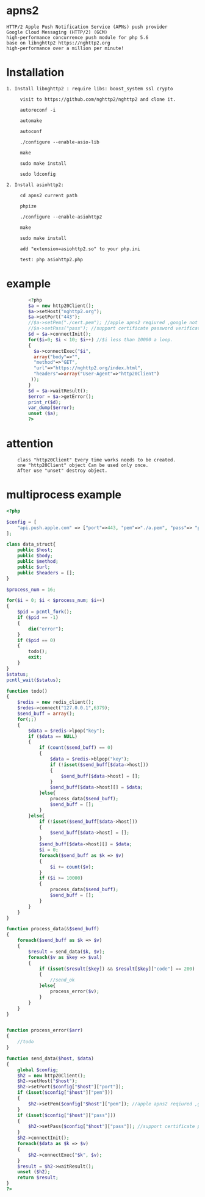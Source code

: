 
# apns2

	HTTP/2 Apple Push Notification Service (APNs) push provider  
	Google Cloud Messaging (HTTP/2) (GCM)
	high-performance concurrence push module for php 5.6 
	base on libnghttp2 https://nghttp2.org  
	high-performance over a million per minute!

# Installation

	1. Install libnghttp2 : require libs: boost_system ssl crypto

		 visit to https://github.com/nghttp2/nghttp2 and clone it.

		 autoreconf -i

		 automake

		 autoconf

		 ./configure --enable-asio-lib

		 make

		 sudo make install

		 sudo ldconfig

	2. Install asiohttp2:

		 cd apns2 current path

		 phpize

		 ./configure --enable-asiohttp2

		 make

		 sudo make install
	
		 add "extension=asiohttp2.so" to your php.ini

		 test: php asiohttp2.php 

			
# example
```php
		<?php
		$a = new http20Client(); 
		$a->setHost("nghttp2.org"); 
		$a->setPort("443");
		//$a->setPem("./cert.pem"); //apple apns2 reqiured ,google not reqiured
		//$a->setPass("pass"); //support certificate password verification for apple
		$d = $a->connectInit();
		for($i=0; $i < 10; $i++) //$i less than 10000 a loop.
		{
		  $a->connectExec("$i",
		  array("body"=>"",
		  "method"=>"GET",
		  "url"=>"https://nghttp2.org/index.html",
		  "headers"=>array("User-Agent"=>"http20Client")
		 ));
		}
		$d = $a->waitResult();
		$error = $a->getError();
		print_r($d); 
		var_dump($error);
		unset ($a);
		?>
```

# attention

		class "http20Client" Every time works needs to be created. 
		one "http20Client" object Can be used only once. 
		After use "unset" destroy object.
		

# multiprocess example


```php
<?php

$config = [
	"api.push.apple.com" => ["port"=>443, "pem"=>"./a.pem", "pass"=> "pass"]
];

class data_struct{
	public $host;
	public $body;
	public $method;
	public $url;
	public $headers = [];
}

$process_num = 16;

for($i = 0; $i < $process_num; $i++)
{
	$pid = pcntl_fork();
	if ($pid == -1)
	{
		die("error");
	}
	if ($pid == 0)
	{
		todo();
		exit;	
	}
}
$status;
pcntl_wait($status);

function todo()
{
	$redis = new redis_client();
	$redes->connect("127.0.0.1",6379);
	$send_buff = array();
	for(;;)
	{
		$data = $redis->lpop("key");
		if ($data == NULL)
		{
			if (count($send_buff) == 0)
			{
				$data = $redis->blpop("key");
				if (!isset($send_buff[$data->host]))
				{
					$send_buff[$data->host] = [];
				}
				$send_buff[$data->host][] = $data;
			}else{
				process_data($send_buff);
				$send_buff = [];
			}
		}else{
			if (!isset($send_buff[$data->host]))
			{
				$send_buff[$data->host] = [];
			}
			$send_buff[$data->host][] = $data;
			$i = 0;
			foreach($send_buff as $k => $v)
			{
				$i += count($v);	
			}
			if ($i >= 10000)
			{
				process_data($send_buff);
				$send_buff = [];
			}
		}
	}
}

function process_data(&$send_buff)
{
	foreach($send_buff as $k => $v)
	{        
		$result = send_data($k, $v);
		foreach($v as $key => $val)
		{
			if (isset($result[$key]) && $result[$key]["code"] == 200)
			{   
				//send_ok       
			}else{
				process_error($v);
			}
		}
	}
}


function process_error($arr)
{
	//todo
}

function send_data($host, $data)
{
	global $config;
	$h2 = new http20Client(); 
	$h2->setHost("$host"); 
	$h2->setPort($config["$host"]["port"]);
	if (isset($config["$host"]["pem"]))
	{
		$h2->setPem($config["$host"]["pem"]); //apple apns2 reqiured ,google not reqiured
	}
	if (isset($config["$host"]["pass"]))
	{
		$h2->setPass($config["$host"]["pass"]); //support certificate password verification for apple
	}
	$h2->connectInit();
	foreach($data as $k => $v)
	{
		$h2->connectExec("$k", $v);
	}
	$result = $h2->waitResult();
	unset ($h2);
	return $result;
}
?>
```
